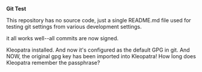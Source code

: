 **Git Test**

This repository has no source code, just a single README.md file used for testing git settings from various development settings.

it all works well--all commits are now signed.

Kleopatra installed.
And now it's configured as the default GPG in git.
And NOW, the original gpg key has been imported into Kleopatra!
How long does Kleopatra remember the passphrase?
